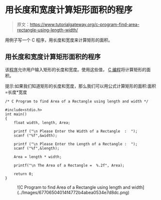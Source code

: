 # 用长度和宽度计算矩形面积的程序

> 原文：<https://www.tutorialgateway.org/c-program-find-area-rectangle-using-length-width/>

用例子写一个 C 程序，用长度和宽度来计算矩形的面积。

## 用长度和宽度计算矩形面积的程序

该[程序](https://www.tutorialgateway.org/c-programming-examples/)允许用户输入矩形的长度和宽度。使用这些值， [C 编程](https://www.tutorialgateway.org/c-programming/)将计算矩形的面积。

提示:如果我们知道矩形的长度和宽度，那么我们可以用公式计算矩形的面积:面积=长度*宽度

```
/* C Program to find Area of a Rectangle using length and width */

#include<stdio.h>
int main()
{
  	float width, length, Area; 

  	printf ("\n Please Enter the Width of a Rectangle  :  ");
  	scanf ("%f",&width);

  	printf ("\n Please Enter the Length of a Rectangle :  ");
  	scanf ("%f",&length);

  	Area = length * width;

	printf("\n The Area of a Rectangle =  %.2f", Area);

  	return 0;
}
```

<figure class="wp-block-image">![C Program to find Area of a Rectangle using length and width](../Images/67706504014f4772b4abea0534e7d8dc.png)</figure>